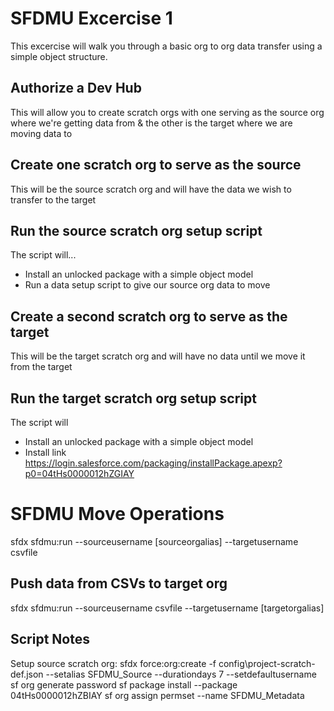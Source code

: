 # SFDMU Excercise 1

This excercise will walk you through a basic org to org data transfer using a simple object structure.

## Authorize a Dev Hub
This will allow you to create scratch orgs with one serving as the source org where we're getting data from & the other is the target where we are moving data to

## Create one scratch org to serve as the source
This will be the source scratch org and will have the data we wish to transfer to the target

## Run the source scratch org setup script
The script will...
- Install an unlocked package with a simple object model
- Run a data setup script to give our source org data to move

## Create a second scratch org to serve as the target
This will be the target scratch org and will have no data until we move it from the target

## Run the target scratch org setup script
The script will
- Install an unlocked package with a simple object model
- Install link https://login.salesforce.com/packaging/installPackage.apexp?p0=04tHs0000012hZGIAY

# SFDMU Move Operations

sfdx sfdmu:run --sourceusername [sourceorgalias] --targetusername csvfile

## Push data from CSVs to target org
sfdx sfdmu:run --sourceusername csvfile --targetusername [targetorgalias]

## Script Notes
Setup source scratch org: 
sfdx force:org:create -f config\project-scratch-def.json --setalias SFDMU_Source --durationdays 7 --setdefaultusername
sf org generate password
sf package install --package 04tHs0000012hZBIAY
sf org assign permset --name SFDMU_Metadata

